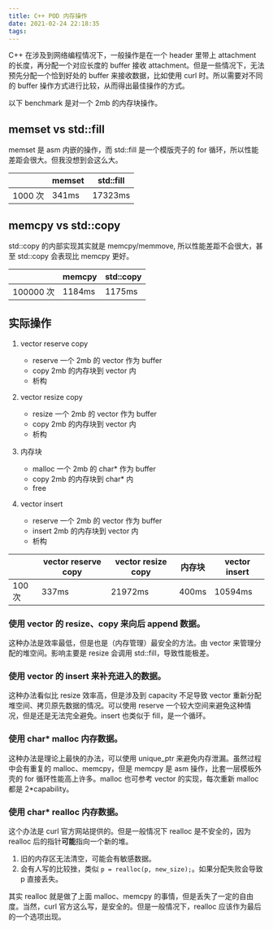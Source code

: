 ```yaml
---
title: C++ POD 内存操作
date: 2021-02-24 22:18:35
tags:
---
```


C++ 在涉及到网络编程情况下，一般操作是在一个 header 里带上 attachment 的长度，再分配一个对应长度的 buffer 接收 attachment。但是一些情况下，无法预先分配一个恰到好处的 buffer 来接收数据，比如使用 curl 时。所以需要对不同的 buffer 操作方式进行比较，从而得出最佳操作的方式。

以下 benchmark 是对一个 2mb 的内存块操作。

## memset vs std::fill

memset 是 asm 内嵌的操作，而 std::fill 是一个模版壳子的 for 循环，所以性能差距会很大。但我没想到会这么大。


|           | memset | std::fill |
| --------- | ------ | --------- |
| 1000 次 | 341ms | 17323ms    |

## memcpy vs std::copy

std::copy 的内部实现其实就是 memcpy/memmove, 所以性能差距不会很大，甚至 std::copy 会表现比 memcpy 更好。



|           | memcpy | std::copy |
| --------- | ------ | --------- |
| 100000 次 | 1184ms | 1175ms    |



## 实际操作

1. vector reserve copy
    - reserve 一个 2mb 的 vector 作为 buffer
    - copy 2mb 的内存块到 vector 内
    - 析构

2. vector resize copy
    - resize 一个 2mb 的 vector 作为 buffer
    - copy 2mb 的内存块到 vector 内
    - 析构

3. 内存块
    - malloc 一个 2mb 的 char* 作为 buffer
    - copy 2mb 的内存块到 char* 内
    - free

4. vector insert
    - reserve 一个 2mb 的 vector 作为 buffer
    - insert 2mb 的内存块到 vector 内
    - 析构

|       | vector reserve copy | vector resize copy | 内存块 | vector insert |
| ----- | ------------------- | ------------------ | ------ | ------------- |
| 100次 | 337ms               | 21972ms            | 400ms  | 10594ms       |

### 使用 vector 的 resize、copy 来向后 append 数据。

这种办法是效率最低，但是也是（内存管理）最安全的方法。由 vector 来管理分配的堆空间。影响主要是 resize 会调用 std::fill，导致性能极差。

### 使用 vector 的 insert 来补充进入的数据。

这种办法看似比 resize 效率高，但是涉及到 capacity 不足导致 vector 重新分配堆空间、拷贝原先数据的情况。可以使用 reserve 一个较大空间来避免这种情况，但是还是无法完全避免。insert 也类似于 fill，是一个循环。

### 使用 char* malloc 内存数据。

这种办法是理论上最快的办法，可以使用 unique_ptr 来避免内存泄漏。虽然过程中会有重复的 malloc、memcpy，但是 memcpy 是 asm 操作，比套一层模板外壳的 for 循环性能高上许多。malloc 也可参考 vector 的实现，每次重新 malloc 都是 2*capability。

### 使用 char* realloc 内存数据。

这个办法是 curl 官方网站提供的。但是一般情况下 realloc 是不安全的，因为realloc 后的指针**可能**指向一个新的堆。

1. 旧的内存区无法清空，可能会有敏感数据。
2. 会有人写的比较挫，类似 ```p = realloc(p, new_size);```。如果分配失败会导致 p 直接丢失。

其实 realloc 就是做了上面 malloc、memcpy 的事情，但是丢失了一定的自由度。当然，curl 官方这么写，是安全的。但是一般情况下，realloc 应该作为最后的一个选项出现。
